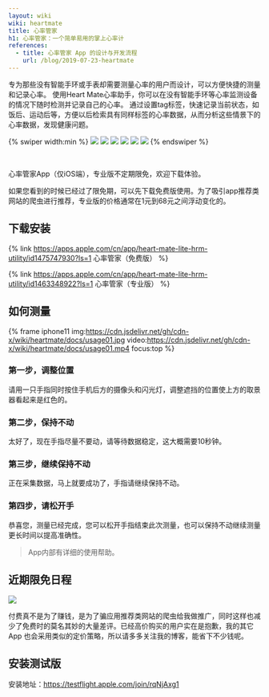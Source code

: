 ```yaml
---
layout: wiki
wiki: heartmate
title: 心率管家
h1: 心率管家：一个简单易用的掌上心率计
references:
  - title: 心率管家 App 的设计与开发流程
    url: /blog/2019-07-23-heartmate
---
```


专为那些没有智能手环或手表却需要测量心率的用户而设计，可以方便快捷的测量和记录心率。 使用Heart Mate心率助手，你可以在没有智能手环等心率监测设备的情况下随时检测并记录自己的心率。 通过设置tag标签，快速记录当前状态，如饭后、运动后等，方便以后检索具有同样标签的心率数据，从而分析这些情景下的心率数据，发现健康问题。

<!-- more -->

{% swiper width:min %}
![](https://cdn.jsdelivr.net/gh/cdn-x/wiki@1.0.2/heartmate/screenshot01.jpg)
![](https://cdn.jsdelivr.net/gh/cdn-x/wiki@1.0.2/heartmate/screenshot02.jpg)
![](https://cdn.jsdelivr.net/gh/cdn-x/wiki@1.0.2/heartmate/screenshot03.jpg)
![](https://cdn.jsdelivr.net/gh/cdn-x/wiki@1.0.2/heartmate/screenshot04.jpg)
![](https://cdn.jsdelivr.net/gh/cdn-x/wiki@1.0.2/heartmate/screenshot05.jpg)
![](https://cdn.jsdelivr.net/gh/cdn-x/wiki@1.0.2/heartmate/screenshot06.jpg)
{% endswiper %}

<br>

心率管家App（仅iOS端），专业版不定期限免，欢迎下载体验。

如果您看到的时候已经过了限免期，可以先下载免费版使用。为了吸引app推荐类网站的爬虫进行推荐，专业版的价格通常在1元到68元之间浮动变化的。

## 下载安装

{% link https://apps.apple.com/cn/app/heart-mate-lite-hrm-utility/id1475747930?ls=1 心率管家（免费版） %}

{% link https://apps.apple.com/cn/app/heart-mate-lite-hrm-utility/id1463348922?ls=1 心率管家（专业版） %}

## 如何测量

{% frame iphone11 img:https://cdn.jsdelivr.net/gh/cdn-x/wiki/heartmate/docs/usage01.jpg video:https://cdn.jsdelivr.net/gh/cdn-x/wiki/heartmate/docs/usage01.mp4 focus:top %}

### 第一步，调整位置

请用一只手指同时按住手机后方的摄像头和闪光灯，调整遮挡的位置使上方的取景器看起来是红色的。

### 第二步，保持不动

太好了，现在手指尽量不要动，请等待数据稳定，这大概需要10秒钟。

### 第三步，继续保持不动

正在采集数据，马上就要成功了，手指请继续保持不动。

### 第四步，请松开手

恭喜您，测量已经完成，您可以松开手指结束此次测量，也可以保持不动继续测量更长时间以提高准确性。

> App内部有详细的使用帮助。


## 近期限免日程

![](https://7.dusays.com/2021/02/26/24622fa8268f1.jpg)

付费真不是为了赚钱，是为了骗应用推荐类网站的爬虫给我做推广，同时这样也减少了免费时的莫名其妙的大量差评。已经高价购买的用户实在是抱歉，我的其它 App 也会采用类似的定价策略，所以请多多关注我的博客，能省下不少钱呢。


## 安装测试版

安装地址：https://testflight.apple.com/join/rqNjAxg1
